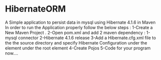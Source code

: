 # HibernateORM
A Simple application to persist data in mysql using Hibernate 4.1.6 in Maven
In order to run the Application properly follow the below steps :
1-Create a New Maven Project .
2-Open pom.xml and add 2 maven dependency :
    1-mysql connector 
    2-Hibernate 4.1.6 release
3-Add a Hibernate.cfg.xml file to the the source directory and specify Hibernate Configuration under the <session-facotry> element 
under the root element <hibernate-configuration>
4-Create Pojos 
5-Code for your program now....

